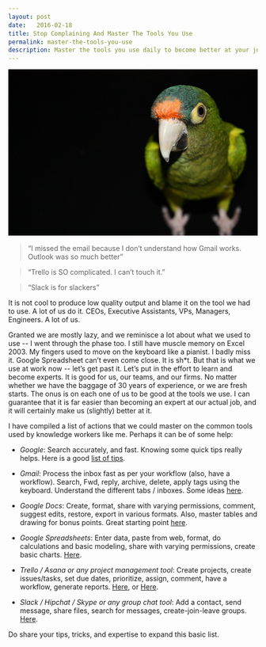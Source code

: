 ```yaml
---
layout: post
date:   2016-02-18
title: Stop Complaining And Master The Tools You Use
permalink: master-the-tools-you-use
description: Master the tools you use daily to become better at your job and more useful to your team
---
```


![Expert Tool](/assets/images/learn-the-tools.jpg)

> “I missed the email because I don’t understand how Gmail works. Outlook was so much better”

> “Trello is SO complicated. I can’t touch it.”

> “Slack is for slackers”

It is not cool to produce low quality output and blame it on the tool we had to use.  A lot of us do it. CEOs, Executive Assistants, VPs, Managers, Engineers. A lot of us.

Granted we are mostly lazy, and we reminisce a lot about what we used to use -- I went through the phase too. I still have muscle memory on Excel 2003. My fingers used to move on the keyboard like a pianist. I badly miss it. Google Spreadsheet can’t even come close. It is sh*t.  But that is what we use at work now -- let’s get past it. Let’s put in the effort to learn and become experts. It is good for us, our teams, and our firms. No matter whether we have the baggage of 30 years of experience, or we are fresh starts. The onus is on each one of us to be good at the tools we use. I can guarantee that it is far easier than becoming an expert at our actual job, and it will certainly make us (slightly) better at it.

I have compiled a list of actions that we could master on the common tools used by knowledge workers like me. Perhaps it can be of some help:  

* *Google*: Search accurately, and fast. Knowing some quick tips really helps. Here is a good [list of tips](http://blog.hubspot.com/blog/tabid/6307/bid/1264/12-Quick-Tips-To-Search-Google-Like-An-Expert.aspx).

* *Gmail*: Process the inbox fast as per your workflow (also, have a workflow). Search, Fwd, reply, archive, delete, apply tags using the keyboard. Understand the different tabs / inboxes. Some ideas [here](http://www.popsugar.com/tech/Tips-Gmail-34542860).

* *Google Docs*: Create, format, share with varying permissions, comment, suggest edits, restore, export in various formats. Also, master tables and drawing for bonus points. Great starting point [here](https://zapier.com/blog/google-docs-tips/).

* *Google Spreadsheets*: Enter data, paste from web, format, do calculations and basic modeling, share with varying permissions, create basic charts. [Here](http://www.dtelepathy.com/blog/business/google-spreadsheet-uses).

* *Trello / Asana or any project management tool*: Create projects, create issues/tasks, set due dates, prioritize, assign, comment, have a workflow, generate reports. [Here](https://trello.com/b/QtjSVKOf/the-ultimate-board-of-trello-tips-tricks), or [Here](http://suitcaseentrepreneur.com/time-management-tricks/how-to-use-asana/).

* *Slack / Hipchat / Skype or any group chat tool*: Add a contact, send message, share files, search for messages, create-join-leave groups. [Here](https://slack.com/getting-started/users).

Do share your tips, tricks, and expertise to expand this basic list. 



